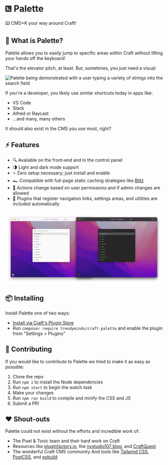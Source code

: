 # <img src="src/icon.svg" height="20" width="20"> Palette
⌨️ CMD+K your way around Craft!

## 🤔 What is Palette?
Palette allows you to easily jump to specific areas within Craft without lifting your hands off the keyboard!

That's the elevator pitch, at least. But, sometimes, you just need a visual:

<img src="docs/tour.gif" alt="Palette being demonstrated with a user typing a variety of strings into the search field">

If you're a developer, you likely use similar shortcuts today in apps like:

- VS Code
- Slack
- Alfred or Raycast
- ...and many, many others

It should also exist in the CMS you use most, right?

## ⚡️ Features
- 🔍 Available on the front-end and in the control panel
- 🌗 Light and dark mode support
- ⭐️ Zero setup necessary; just install and enable
- 🏎 Compatible with full-page static caching strategies like [Blitz](https://putyourlightson.com/plugins/blitz)
- 🔐 Actions change based on user permissions and if admin changes are allowed
- 🔌 Plugins that register navigation links, settings areas, and utilities are included automatically

<img src="docs/light-and-dark.png" alt="The light and dark themes of Palette shown side by side with the default list of results">

## 📦 Installing

Install Palette one of two ways:

- [Install via Craft's Plugin Store](https://plugins.craftcms.com/palette)
- Run `composer require trendyminds/craft-palette` and enable the plugin from "Settings > Plugins"

## 🤝 Contributing

If you would like to contribute to Palette we tried to make it as easy as possible:

1. Clone the repo
2. Run `npm i` to install the Node dependencies
3. Run `npm start` to begin the watch task
4. Make your changes
5. Run `npm run build` to compile and minify the CSS and JS
6. Submit a PR!

## ❤️ Shout-outs

Palette could not exist without the efforts and incredible work of:

- The Pixel & Tonic team and their hard work on Craft
- Resources like [pluginfactory.io](https://pluginfactory.io/), the [nystudio107 blog](https://nystudio107.com/blog), and [CraftQuest](https://craftquest.io/)
- The wonderful Craft CMS community
And tools like [Tailwind CSS](https://tailwindcss.com/), [PostCSS](https://postcss.org/), and [esbuild](https://esbuild.github.io/)
